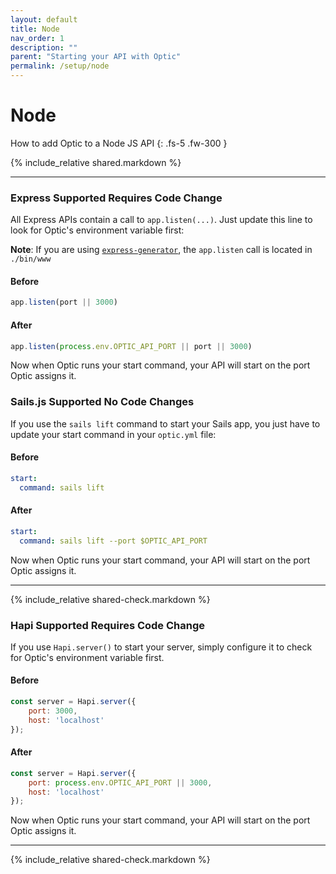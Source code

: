 ```yaml
---
layout: default
title: Node
nav_order: 1
description: ""
parent: "Starting your API with Optic"
permalink: /setup/node
---
```


# Node

How to add Optic to a Node JS API
{: .fs-5 .fw-300 }

{% include_relative shared.markdown %}

---

### Express <span class="label label-green">Supported</span> <span class="label label-yellow">Requires Code Change</span>
All Express APIs contain a call to `app.listen(...)`. Just update this line to look for Optic's environment variable first:

**Note**: If you are using [`express-generator`](https://expressjs.com/en/starter/generator.html), the `app.listen` call is located in `./bin/www`

#### Before
```javascript
app.listen(port || 3000)
```

#### After
```javascript
app.listen(process.env.OPTIC_API_PORT || port || 3000)
```

Now when Optic runs your start command, your API will start on the port Optic assigns it.

### Sails.js <span class="label label-green">Supported</span> <span class="label label-green">No Code Changes</span>
If you use the `sails lift` command to start your Sails app, you just have to update your start command in your `optic.yml` file:

#### Before
```yaml
start:
  command: sails lift
```

#### After
```yaml
start:
  command: sails lift --port $OPTIC_API_PORT
```

Now when Optic runs your start command, your API will start on the port Optic assigns it.



---

{% include_relative shared-check.markdown %}


### Hapi <span class="label label-green">Supported</span> <span class="label label-yellow">Requires Code Change</span>
If you use `Hapi.server()` to start your server, simply configure it to check for Optic's environment variable first.

#### Before
```javascript
const server = Hapi.server({
    port: 3000,
    host: 'localhost'
});
```

#### After
```javascript
const server = Hapi.server({
    port: process.env.OPTIC_API_PORT || 3000,
    host: 'localhost'
});
```

Now when Optic runs your start command, your API will start on the port Optic assigns it.



---

{% include_relative shared-check.markdown %}
